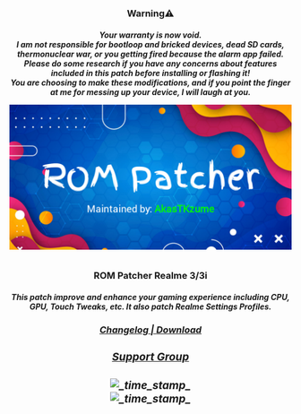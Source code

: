 <h3 align="center">Warning⚠️</h1>
<h6 align="center"> <strong>
Your warranty is now void.
</div> </strong>
<div align="center"> <strong>
I am not responsible for bootloop and bricked devices, dead SD cards, thermonuclear war, or you getting fired because the alarm app failed.
</div> </strong>
<div align="center"> <strong>
Please do some research if you have any concerns about features included in this patch before installing or flashing it!
</div> </strong>
<div align="center"> <strong>
You are choosing to make these modifications, and if you point the finger at me for messing up your device, I will laugh at you.
</div> </strong>
<p align="center">
<img src="https://raw.githubusercontent.com/AkasTKzume69/ROM-Patcher-Realme-3-3i/LineageOS-Fan-Edition-11.69-Isobar-20220317/assets/ROMPatcher.png" />
</p>
</div>
<h3 align="center">ROM Patcher Realme 3/3i</h1>
<h6 align="center">
  <strong>This patch improve and enhance your gaming experience including CPU, GPU, Touch Tweaks, etc. It also patch Realme Settings Profiles.
</div>

<h3 div align="center">
    <a href="https://github.com/AkasTKzume69/ROM-Patcher-Realme-3-3i/blob/LineageOS-Fan-Edition-11.69-Isobar-20220317/changelog.md">
      Changelog
<span> | </span>
    <a href="">
      Download
</a> </div>
<a> </div>
<h3 div align="center">
    <a href="https://t.me/AkasTKzumeOFFICIAL">
      Support Group
</a> </div>



<h3 div align="center">
<img src="https://img.shields.io/badge/Last Updated-December 24, 2022-blue.svg?longCache=true&style=For-The-Badge"
      alt="_time_stamp_" />
<div>
<img src="https://img.shields.io/badge/Minimum Magisk Version-23-red.svg?longCache=true&style=For-The-Badge"
      alt="_time_stamp_" />
</div>
